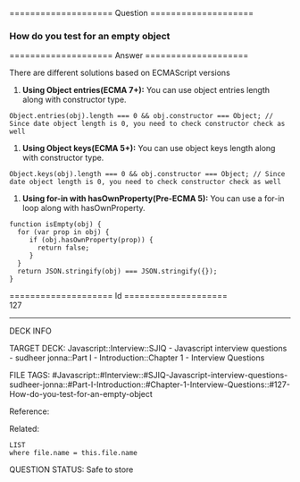 ==================== Question ====================  

### How do you test for an empty object  

==================== Answer ====================  

There are different solutions based on ECMAScript versions

1. **Using Object entries(ECMA 7+):** You can use object entries length along with constructor type.

<!-- codeblock-start -->
<pre><code class="hljs language-javascript"><span class="hljs-title class_">Object</span>.<span class="hljs-title function_">entries</span>(obj).<span class="hljs-property">length</span> === <span class="hljs-number">0</span> &#x26;&#x26; obj.<span class="hljs-property">constructor</span> === <span class="hljs-title class_">Object</span>; <span class="hljs-comment">// Since date object length is 0, you need to check constructor check as well</span>
</code></pre>
<!-- codeblock-end -->

1. **Using Object keys(ECMA 5+):** You can use object keys length along with constructor type.

<!-- codeblock-start -->
<pre><code class="hljs language-javascript"><span class="hljs-title class_">Object</span>.<span class="hljs-title function_">keys</span>(obj).<span class="hljs-property">length</span> === <span class="hljs-number">0</span> &#x26;&#x26; obj.<span class="hljs-property">constructor</span> === <span class="hljs-title class_">Object</span>; <span class="hljs-comment">// Since date object length is 0, you need to check constructor check as well</span>
</code></pre>
<!-- codeblock-end -->

1. **Using for-in with hasOwnProperty(Pre-ECMA 5):** You can use a for-in loop along with hasOwnProperty.

<!-- codeblock-start -->
<pre><code class="hljs language-javascript"><span class="hljs-keyword">function</span> <span class="hljs-title function_">isEmpty</span>(<span class="hljs-params">obj</span>) {
  <span class="hljs-keyword">for</span> (<span class="hljs-keyword">var</span> prop <span class="hljs-keyword">in</span> obj) {
     <span class="hljs-keyword">if</span> (obj.<span class="hljs-title function_">hasOwnProperty</span>(prop)) {
       <span class="hljs-keyword">return</span> <span class="hljs-literal">false</span>;
     }
  }
  <span class="hljs-keyword">return</span> <span class="hljs-title class_">JSON</span>.<span class="hljs-title function_">stringify</span>(obj) === <span class="hljs-title class_">JSON</span>.<span class="hljs-title function_">stringify</span>({});
}
</code></pre>
<!-- codeblock-end -->

==================== Id ====================  
127

---

DECK INFO

TARGET DECK: Javascript::Interview::SJIQ - Javascript interview questions - sudheer jonna::Part I - Introduction::Chapter 1 - Interview Questions

FILE TAGS: #Javascript::#Interview::#SJIQ-Javascript-interview-questions-sudheer-jonna::#Part-I-Introduction::#Chapter-1-Interview-Questions::#127-How-do-you-test-for-an-empty-object

Reference:

Related:

```dataview
LIST
where file.name = this.file.name
```

QUESTION STATUS: Safe to store
